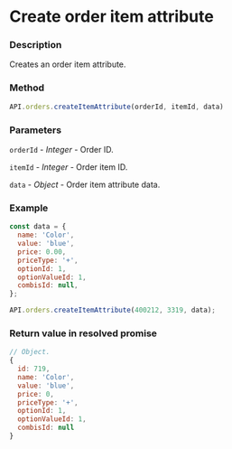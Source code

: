 # Create order item attribute

### Description

Creates an order item attribute.

### Method

```js
API.orders.createItemAttribute(orderId, itemId, data)
```

### Parameters

`orderId` - *Integer* - Order ID.

`itemId` - *Integer* - Order item ID.

`data` - *Object* - Order item attribute data.

### Example

```js
const data = {
  name: 'Color',
  value: 'blue',
  price: 0.00,
  priceType: '+',
  optionId: 1,
  optionValueId: 1,
  combisId: null,
};

API.orders.createItemAttribute(400212, 3319, data);
```

### Return value in resolved promise

```js
// Object.
{
  id: 719,
  name: 'Color',
  value: 'blue',
  price: 0,
  priceType: '+',
  optionId: 1,
  optionValueId: 1,
  combisId: null
}

```
